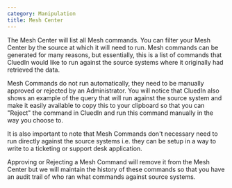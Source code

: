 ```yaml
---
category: Manipulation
title: Mesh Center
---
```


The Mesh Center will list all Mesh commands. You can filter your Mesh Center by the source at which it will need to run. Mesh commands can be generated for many reasons, but essentially, this is a list of commands that CluedIn would like to run against the source systems where it originally had retrieved the data. 

Mesh Commands do not run automatically, they need to be manually approved or rejected by an Administrator. You will notice that CluedIn also shows an example of the query that will run against the source system and make it easily available to copy this to your clipboard so that you can "Reject" the command in CluedIn and run this command manually in the way you choose to. 

It is also important to note that Mesh Commands don't necessary need to run directly against the source systems i.e. they can be setup in a way to write to a ticketing or support desk application. 

Approving or Rejecting a Mesh Command will remove it from the Mesh Center but we will maintain the history of these commands so that you have an audit trail of who ran what commands against source systems. 